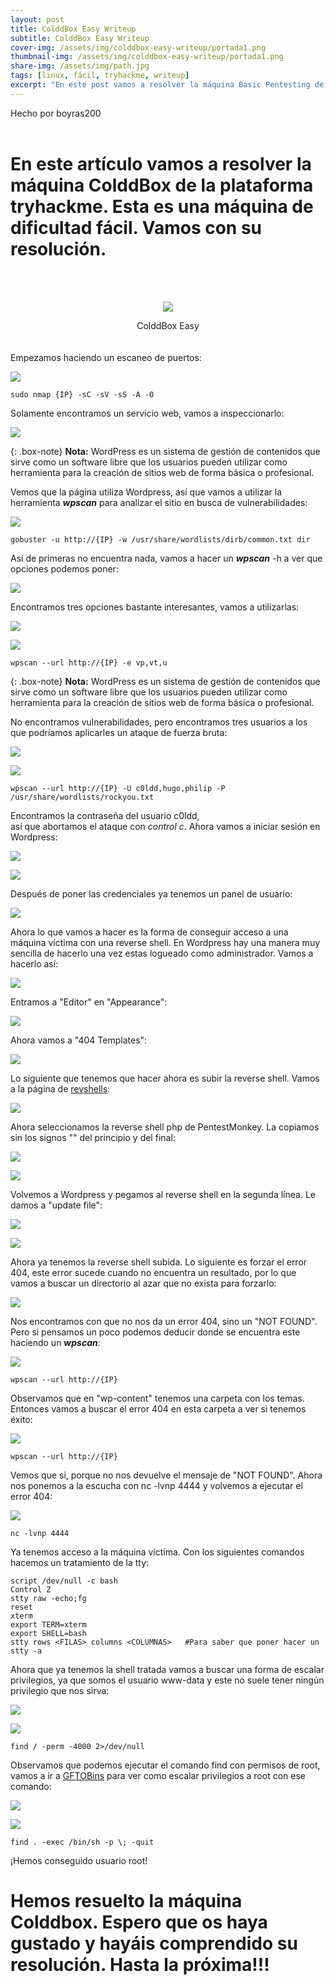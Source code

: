 ```yaml
---
layout: post
title: ColddBox Easy Writeup
subtitle: ColddBox Easy Writeup
cover-img: /assets/img/colddbox-easy-writeup/portada1.png
thumbnail-img: /assets/img/colddbox-easy-writeup/portada1.png
share-img: /assets/img/path.jpg
tags: [linux, fácil, tryhackme, writeup]
excerpt: "En este post vamos a resolver la máquina Basic Pentesting de la plataforma tryhackme. Esta es una máquina de dificultad fácil con bastante enumeración. Espero que la disfrutéis."
---
```


Hecho por boyras200
<br>
<br>

# En este artículo vamos a resolver la máquina ColddBox de la plataforma tryhackme. Esta es una máquina de dificultad fácil. Vamos con su resolución.

<br>
<br>
<p align="center">
     <img src="/assets/img/colddbox-easy-writeup/icono.png">
</p>

<center> ColddBox Easy </center>

<br>

<br>
Empezamos haciendo un escaneo de puertos:

![](/assets/img/colddbox-easy-writeup/nmap.png)

```
sudo nmap {IP} -sC -sV -sS -A -O
```

Solamente encontramos un servicio web, vamos a inspeccionarlo:

![](/assets/img/colddbox-easy-writeup/web.png)

{: .box-note}
**Nota:** WordPress es un sistema de gestión de contenidos que sirve como un software libre que los usuarios pueden utilizar como herramienta para la creación de sitios web de forma básica o profesional.

Vemos que la página utiliza Wordpress, así que vamos a utilizar la herramienta ***wpscan*** para analizar el sitio en busca de vulnerabilidades:

![](/assets/img/colddbox-easy-writeup/wpscan.png)


```
gobuster -u http://{IP} -w /usr/share/wordlists/dirb/common.txt dir
```


Así de primeras no encuentra nada, vamos a hacer un ***wpscan*** -h a ver que opciones podemos poner:

![](/assets/img/colddbox-easy-writeup/wpscan2.png)

Encontramos tres opciones bastante interesantes, vamos a utilizarlas:

![](/assets/img/colddbox-easy-writeup/wpscan3.png)

![](/assets/img/colddbox-easy-writeup/wpscan4.png)

```
wpscan --url http://{IP} -e vp,vt,u
```

{: .box-note}
**Nota:** WordPress es un sistema de gestión de contenidos que sirve como un software libre que los usuarios pueden utilizar como herramienta para la creación de sitios web de forma básica o profesional.

No encontramos vulnerabilidades, pero encontramos tres usuarios a los que podríamos aplicarles un ataque de fuerza bruta:

![](/assets/img/colddbox-easy-writeup/wpscan5.png)

![](/assets/img/colddbox-easy-writeup/wpscan6.png)

```
wpscan --url http://{IP} -U c0ldd,hugo,philip -P /usr/share/wordlists/rockyou.txt
```

Encontramos la contraseña del usuario c0ldd, <br> así que abortamos el ataque con *control c*. Ahora vamos a iniciar sesión en Wordpress:

![](/assets/img/colddbox-easy-writeup/web2.png)

![](/assets/img/colddbox-easy-writeup/web3.png)

Después de poner las credenciales ya tenemos un panel de usuario:

![](/assets/img/colddbox-easy-writeup/web4.png)

Ahora lo que vamos a hacer es la forma de conseguir acceso a una máquina víctima con una reverse shell. En Wordpress hay una manera muy sencilla de hacerlo una vez estas logueado como administrador. Vamos a hacerlo así:

![](/assets/img/colddbox-easy-writeup/web5.png)

Entramos a "Editor" en "Appearance":

![](/assets/img/colddbox-easy-writeup/web6.png)

Ahora vamos a "404 Templates":

![](/assets/img/colddbox-easy-writeup/web12.png)

Lo siguiente que tenemos que hacer ahora es subir la reverse shell. Vamos a la página de [revshells](https://www.revshells.com/):

![](/assets/img/colddbox-easy-writeup/revshells.png)

Ahora seleccionamos la reverse shell php de PentestMonkey. La copiamos sin los signos "<?php" y "?>" del principio y del final:

![](/assets/img/colddbox-easy-writeup/revshells3.png)

![](/assets/img/colddbox-easy-writeup/revshells2.png)

Volvemos a Wordpress y pegamos al reverse shell en la segunda línea. Le damos a "update file":

![](/assets/img/colddbox-easy-writeup/web11.png)

![](/assets/img/colddbox-easy-writeup/web7.png)

Ahora ya tenemos la reverse shell subida. Lo siguiente es forzar el error 404, este error sucede cuando no encuentra un resultado, por lo que vamos a buscar un directorio al azar que no exista para forzarlo:

![](/assets/img/colddbox-easy-writeup/web8.png)

Nos encontramos con  que no nos da un error 404, sino un "NOT FOUND". Pero si pensamos un poco podemos deducir donde se encuentra este haciendo un ***wpscan***:

![](/assets/img/colddbox-easy-writeup/web9.png)

```
wpscan --url http://{IP}
```

Observamos que en "wp-content" tenemos una carpeta con los temas. Entonces vamos a buscar el error 404 en esta carpeta a ver si tenemos éxito:

![](/assets/img/colddbox-easy-writeup/web10.png)

```
wpscan --url http://{IP}
```

Vemos que si, porque no nos devuelve el mensaje de "NOT FOUND". Ahora nos ponemos a la escucha con nc -lvnp 4444 y volvemos a ejecutar el error 404:

![](/assets/img/colddbox-easy-writeup/shell4.png)

```
nc -lvnp 4444
```

Ya tenemos acceso a la máquina víctima. Con los siguientes comandos hacemos un tratamiento de la tty:

```
script /dev/null -c bash
Control Z
stty raw -echo;fg
reset
xterm
export TERM=xterm
export SHELL=bash
stty rows <FILAS> columns <COLUMNAS>   #Para saber que poner hacer un stty -a
```

Ahora que ya tenemos la shell tratada vamos a buscar una forma de escalar privilegios, ya que somos el usuario www-data y este no suele tener ningún privilegio que nos sirva:

![](/assets/img/colddbox-easy-writeup/shell5.png)

![](/assets/img/colddbox-easy-writeup/shell.png)


```
find / -perm -4000 2>/dev/null
```

Observamos que podemos ejecutar el comando find con permisos de root, vamos a ir a [GFTOBins](https://gtfobins.github.io) para ver como escalar privilegios a root con ese comando: 

![](/assets/img/colddbox-easy-writeup/shell3.png)

![](/assets/img/colddbox-easy-writeup/shell2.png)

```
find . -exec /bin/sh -p \; -quit
```

¡Hemos conseguido usuario root!

# Hemos resuelto la máquina Colddbox. Espero que os haya gustado y hayáis comprendido su resolución. Hasta la próxima!!!

